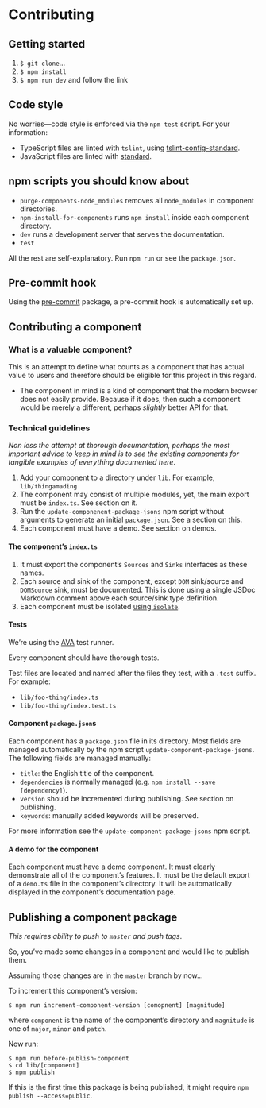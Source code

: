 <h1 class="is-hidden-in-docs">
  Contributing
</h1>

## Getting started

1. `$ git clone`...
1. `$ npm install`
1. `$ npm run dev` and follow the link

## Code style

No worries―code style is enforced via the `npm test` script. For your information:

- TypeScript files are linted with `tslint`, using [tslint-config-standard](https://www.npmjs.com/package/tslint-config-standard).
- JavaScript files are linted with [standard](https://standardjs.com/).

## npm scripts you should know about

- `purge-components-node_modules` removes all `node_modules` in component directories.
- `npm-install-for-components` runs `npm install` inside each component directory.
- `dev` runs a development server that serves the documentation.
- `test`

All the rest are self-explanatory. Run `npm run` or see the `package.json`.

## Pre-commit hook

Using the [pre-commit](https://www.npmjs.com/package/pre-commit) package, a pre-commit hook is automatically set up.

## Contributing a component

### What is a valuable component?

This is an attempt to define what counts as a component that has actual value to users and therefore should be eligible for this project in this regard.

- The component in mind is a kind of component that the modern browser does not easily provide.
  Because if it does, then such a component would be merely a different, perhaps *slightly* better API for that.

### Technical guidelines

*Non less the attempt at thorough documentation, perhaps the most important advice to keep in mind is to see the existing components for tangible examples of everything documented here*.

1. Add your component to a directory under `lib`. For example, `lib/thingamading`
1. The component may consist of multiple modules, yet, the main export must be `index.ts`. See section on it.
1. Run the `update-componenent-package-jsons` npm script without arguments to generate an initial `package.json`. See a section on this.
1. Each component must have a demo. See section on demos.

#### The component’s `index.ts`

1. It must export the component’s `Sources` and `Sinks` interfaces as these names.
1. Each source and sink of the component, except `DOM` sink/source and `DOMSource` sink, must be documented. This is done using a single JSDoc Markdown comment above each source/sink type definition.
1. Each component must be isolated [using `isolate`](https://cycle.js.org/api/isolate.html).

#### Tests

We’re using the [AVA](https://github.com/avajs/ava) test runner.

Every component should have thorough tests.

Test files are located and named after the files they test, with a `.test` suffix. For example:

- `lib/foo-thing/index.ts`
- `lib/foo-thing/index.test.ts`

####  Component `package.json`s

Each component has a `package.json` file in its directory. Most fields are managed automatically by the npm script `update-component-package-jsons`. The following fields are managed manually:

- `title`: the English title of the component.
- `dependencies` is normally managed (e.g. `npm install --save [dependency]`).
- `version` should be incremented during publishing. See section on publishing.
- `keywords`: manually added keywords will be preserved.

For more information see the `update-component-package-jsons` npm script.

#### A demo for the component

Each component must have a demo component. It must clearly demonstrate all of the component’s features. It must be the default export of a `demo.ts` file in the component’s directory. It will be automatically displayed in the component’s documentation page.

## Publishing a component package

*This requires ability to push to `master` and push tags*.

So, you’ve made some changes in a component and would like to publish them.

Assuming those changes are in the `master` branch by now...

To increment this component’s version:

```
$ npm run increment-component-version [comopnent] [magnitude]
```

where `component` is the name of the component’s directory and `magnitude` is one of `major`, `minor` and `patch`.

Now run:

```
$ npm run before-publish-component
$ cd lib/[component]
$ npm publish
```

If this is the first time this package is being published, it might require `npm publish --access=public`.
